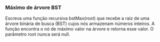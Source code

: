 ### Máximo de árvore BST ###

Escreva uma função recursiva bstMax(root) que recebe a raiz de uma árvore binária de busca (BST) cujos nós armazenam números inteiros. A função encontra o nó de máximo valor na árvore e retorna esse valor. O parâmetro root nunca será null.